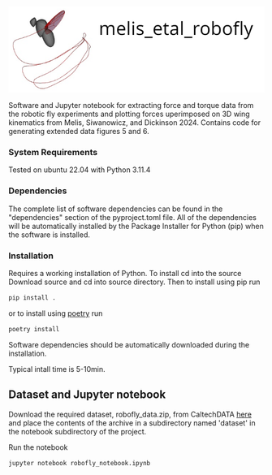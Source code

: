 ![header](images/robofly_header.png)

Software and Jupyter notebook for extracting force and torque data from the
robotic fly experiments and plotting forces uperimposed on 3D wing kinematics
from Melis, Siwanowicz, and Dickinson 2024.  Contains code for generating extended data
figures 5 and  6.

### System Requirements

Tested on ubuntu 22.04 with Python 3.11.4

### Dependencies
The complete list of software dependencies can be found in the "dependencies"
section of the pyproject.toml file. All of the dependencies will be
automatically installed by the Package Installer for Python (pip) when the
software is installed.

### Installation
Requires a working installation of Python. To install cd into the source
Download source and cd into source directory. Then to install using pip run 

```bash
pip install .
```

or to install using [poetry](https://python-poetry.org/) run

```bash
poetry install
```

Software dependencies should be automatically downloaded during the
installation. 

Typical intall time is 5-10min.

## Dataset and Jupyter notebook 

Download the required dataset, robofly_data.zip, from CaltechDATA
[here](https://data.caltech.edu/records/aypcy-ck464) and place the contents of
the archive in a subdirectory named 'dataset' in the notebook subdirectory of
the project.  

Run the notebook
```bash
jupyter notebook robofly_notebook.ipynb
```







